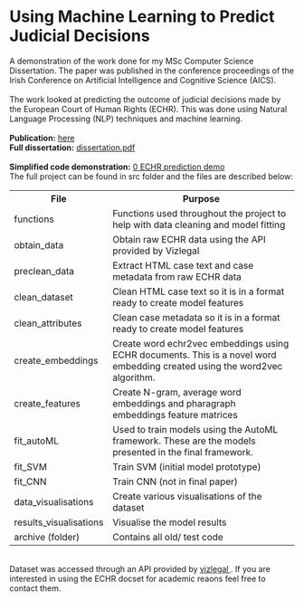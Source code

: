 # Using Machine Learning to Predict Judicial Decisions
A demonstration of the work done for my MSc Computer Science Dissertation. The paper was published in the conference proceedings of the Irish Conference on Artificial Intelligence and Cognitive Science (AICS). 
<br>
<br>
The work looked at predicting the outcome of judicial decisions made by the European Court of Human Rights (ECHR). This was done using Natural Language Processing (NLP) techniques and machine learning. 
<br>
<br>
<b>Publication:</b> <a href="http://aics2019.datascienceinstitute.ie/papers/aics_26.pdf"> here </a>
<br>
<b>Full dissertation:</b>  <a href="https://github.com/conorosully/legal-case-prediction/blob/master/dissertation.pdf"> dissertation.pdf </a>
<br>
<br>
<b>Simplified code demonstration:</b>  <a href="https://github.com/conorosully/legal-case-prediction/blob/master/0%20ECHR%20prediction%20demo.ipynb">0 ECHR prediction demo </a>
<br>
The full project can be found in src folder and the files are described below:
  

<table>
  <tr>
    <th>File</th>
    <th><span style="font-weight:bold">Purpose</span></th>
  </tr>
  <tr>
    <td>functions</td>
    <td>Functions used throughout the project to help with data cleaning and model fitting</td>
  </tr>
  <tr>
    <td>obtain_data</td>
    <td>Obtain raw ECHR data using the API provided by Vizlegal</td>
  </tr>
  <tr>
    <td>preclean_data</td>
    <td>Extract HTML case text and case metadata from raw ECHR data</td>
  </tr>
  <tr>
    <td>clean_dataset</td>
    <td>Clean HTML case text so it is in a format ready to create model features</td>
  </tr>
  <tr>
    <td>clean_attributes</td>
    <td>Clean case metadata so it is in a format ready to create model features</td>
  </tr>
  <tr>
    <td>create_embeddings</td>
    <td>Create word echr2vec embeddings using ECHR documents. This is a novel word embedding created using the word2vec algorithm.</td>
  </tr>
  <tr>
    <td>create_features</td>
    <td>Create N-gram, average word embeddings and pharagraph embeddings feature matrices</td>
  </tr>
    <tr>
    <td>fit_autoML</td>
    <td>Used to train models using the AutoML framework. These are the models presented in the final framework.</td>
  </tr>
  <tr>
    <td>fit_SVM</td>
    <td>Train SVM (initial model prototype)</td>
  </tr>
  <tr>
    <td>fit_CNN</td>
    <td>Train CNN (not in final paper)</td>
  </tr>
  <tr>
    <td>data_visualisations</td>
    <td>Create various visualisations of the dataset</td>
  </tr>
  <tr>
    <td>results_visualisations</td>
    <td>Visualise the model results</td>
  </tr>
  <tr>
    <td>archive (folder)</td>
    <td>Contains all old/ test code</td>
  </tr>
</table>

<br>
Dataset was accessed through an API provided by <a href="https://www.vizlegal.com/#features"> vizlegal </a>. If you are interested in using the ECHR docset for academic reaons feel free to contact them. 


